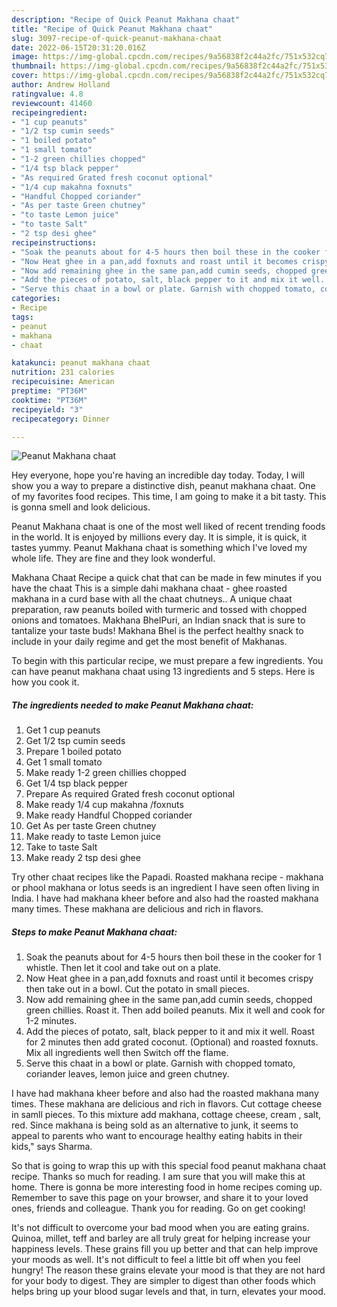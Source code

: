 ```yaml
---
description: "Recipe of Quick Peanut Makhana chaat"
title: "Recipe of Quick Peanut Makhana chaat"
slug: 3097-recipe-of-quick-peanut-makhana-chaat
date: 2022-06-15T20:31:20.016Z
image: https://img-global.cpcdn.com/recipes/9a56838f2c44a2fc/751x532cq70/peanut-makhana-chaat-recipe-main-photo.jpg
thumbnail: https://img-global.cpcdn.com/recipes/9a56838f2c44a2fc/751x532cq70/peanut-makhana-chaat-recipe-main-photo.jpg
cover: https://img-global.cpcdn.com/recipes/9a56838f2c44a2fc/751x532cq70/peanut-makhana-chaat-recipe-main-photo.jpg
author: Andrew Holland
ratingvalue: 4.8
reviewcount: 41460
recipeingredient:
- "1 cup peanuts"
- "1/2 tsp cumin seeds"
- "1 boiled potato"
- "1 small tomato"
- "1-2 green chillies chopped"
- "1/4 tsp black pepper"
- "As required Grated fresh coconut optional"
- "1/4 cup makahna foxnuts"
- "Handful Chopped coriander"
- "As per taste Green chutney"
- "to taste Lemon juice"
- "to taste Salt"
- "2 tsp desi ghee"
recipeinstructions:
- "Soak the peanuts about for 4-5 hours then boil these in the cooker for 1 whistle. Then let it cool and take out on a plate."
- "Now Heat ghee in a pan,add foxnuts and roast until it becomes crispy then take out in a bowl. Cut the potato in small pieces."
- "Now add remaining ghee in the same pan,add cumin seeds, chopped green chillies. Roast it. Then add boiled peanuts. Mix it well and cook for 1-2 minutes."
- "Add the pieces of potato, salt, black pepper to it and mix it well. Roast for 2 minutes then add grated coconut. (Optional) and roasted foxnuts. Mix all ingredients well then Switch off the flame."
- "Serve this chaat in a bowl or plate. Garnish with chopped tomato, coriander leaves, lemon juice and green chutney."
categories:
- Recipe
tags:
- peanut
- makhana
- chaat

katakunci: peanut makhana chaat 
nutrition: 231 calories
recipecuisine: American
preptime: "PT36M"
cooktime: "PT36M"
recipeyield: "3"
recipecategory: Dinner

---
```



![Peanut Makhana chaat](https://img-global.cpcdn.com/recipes/9a56838f2c44a2fc/751x532cq70/peanut-makhana-chaat-recipe-main-photo.jpg)

Hey everyone, hope you're having an incredible day today. Today, I will show you a way to prepare a distinctive dish, peanut makhana chaat. One of my favorites food recipes. This time, I am going to make it a bit tasty. This is gonna smell and look delicious.

Peanut Makhana chaat is one of the most well liked of recent trending foods in the world. It is enjoyed by millions every day. It is simple, it is quick, it tastes yummy. Peanut Makhana chaat is something which I've loved my whole life. They are fine and they look wonderful.

Makhana Chaat Recipe a quick chat that can be made in few minutes if you have the chaat This is a simple dahi makhana chaat - ghee roasted makhana in a curd base with all the chaat chutneys.. A unique chaat preparation, raw peanuts boiled with turmeric and tossed with chopped onions and tomatoes. Makhana BhelPuri, an Indian snack that is sure to tantalize your taste buds! Makhana Bhel is the perfect healthy snack to include in your daily regime and get the most benefit of Makhanas.


To begin with this particular recipe, we must prepare a few ingredients. You can have peanut makhana chaat using 13 ingredients and 5 steps. Here is how you cook it.

<!--inarticleads1-->

##### The ingredients needed to make Peanut Makhana chaat:

1. Get 1 cup peanuts
1. Get 1/2 tsp cumin seeds
1. Prepare 1 boiled potato
1. Get 1 small tomato
1. Make ready 1-2 green chillies chopped
1. Get 1/4 tsp black pepper
1. Prepare As required Grated fresh coconut optional
1. Make ready 1/4 cup makahna /foxnuts
1. Make ready Handful Chopped coriander
1. Get As per taste Green chutney
1. Make ready to taste Lemon juice
1. Take to taste Salt
1. Make ready 2 tsp desi ghee


Try other chaat recipes like the Papadi. Roasted makhana recipe - makhana or phool makhana or lotus seeds is an ingredient I have seen often living in India. I have had makhana kheer before and also had the roasted makhana many times. These makhana are delicious and rich in flavors. 

<!--inarticleads2-->

##### Steps to make Peanut Makhana chaat:

1. Soak the peanuts about for 4-5 hours then boil these in the cooker for 1 whistle. Then let it cool and take out on a plate.
1. Now Heat ghee in a pan,add foxnuts and roast until it becomes crispy then take out in a bowl. Cut the potato in small pieces.
1. Now add remaining ghee in the same pan,add cumin seeds, chopped green chillies. Roast it. Then add boiled peanuts. Mix it well and cook for 1-2 minutes.
1. Add the pieces of potato, salt, black pepper to it and mix it well. Roast for 2 minutes then add grated coconut. (Optional) and roasted foxnuts. Mix all ingredients well then Switch off the flame.
1. Serve this chaat in a bowl or plate. Garnish with chopped tomato, coriander leaves, lemon juice and green chutney.


I have had makhana kheer before and also had the roasted makhana many times. These makhana are delicious and rich in flavors. Cut cottage cheese in samll pieces. To this mixture add makhana, cottage cheese, cream , salt, red. Since makhana is being sold as an alternative to junk, it seems to appeal to parents who want to encourage healthy eating habits in their kids,&#34; says Sharma. 

So that is going to wrap this up with this special food peanut makhana chaat recipe. Thanks so much for reading. I am sure that you will make this at home. There is gonna be more interesting food in home recipes coming up. Remember to save this page on your browser, and share it to your loved ones, friends and colleague. Thank you for reading. Go on get cooking!

It's not difficult to overcome your bad mood when you are eating grains. Quinoa, millet, teff and barley are all truly great for helping increase your happiness levels. These grains fill you up better and that can help improve your moods as well. It's not difficult to feel a little bit off when you feel hungry! The reason these grains elevate your mood is that they are not hard for your body to digest. They are simpler to digest than other foods which helps bring up your blood sugar levels and that, in turn, elevates your mood.
